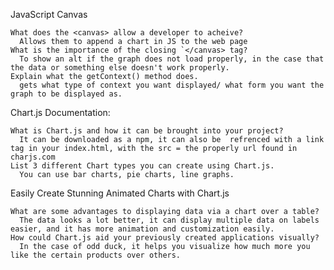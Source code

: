 JavaScript Canvas

    What does the <canvas> allow a developer to acheive?
      Allows them to append a chart in JS to the web page
    What is the importance of the closing `</canvas> tag?
      To show an alt if the graph does not load properly, in the case that the data or something else doesn't work properly. 
    Explain what the getContext() method does.
      gets what type of context you want displayed/ what form you want the graph to be displayed as.

Chart.js Documentation:

    What is Chart.js and how it can be brought into your project?
      It can be downloaded as a npm, it can also be  refrenced with a link tag in your index.html, with the src = the properly url found in charjs.com
    List 3 different Chart types you can create using Chart.js.
      You can use bar charts, pie charts, line graphs.
Easily Create Stunning Animated Charts with Chart.js

    What are some advantages to displaying data via a chart over a table?
      The data looks a lot better, it can display multiple data on labels easier, and it has more animation and customization easily.
    How could Chart.js aid your previously created applications visually?
      In the case of odd duck, it helps you visualize how much more you like the certain products over others.
